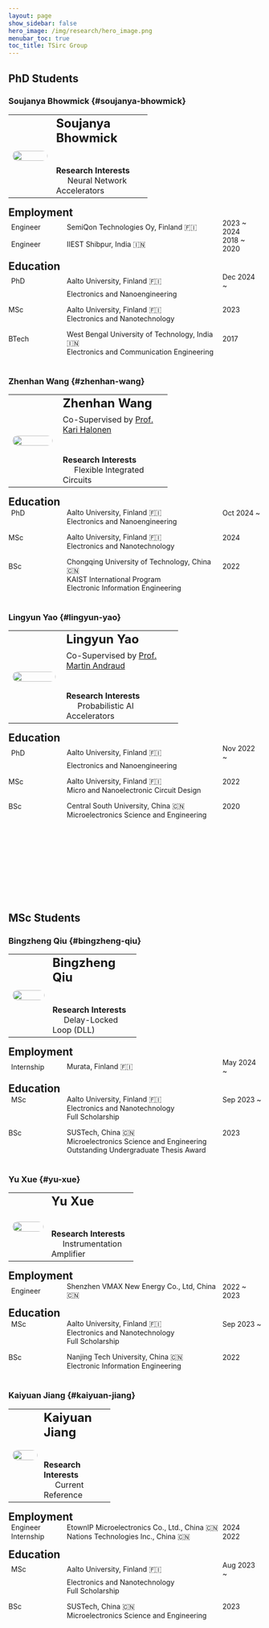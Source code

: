 ```yaml
---
layout: page
show_sidebar: false
hero_image: /img/research/hero_image.png
menubar_toc: true
toc_title: TSirc Group
---
```


<style type="text/css">
/* Table */
.skip {display: none;}
.tab-row {display: flex; margin:0; padding: 0;}
.tab-cell {flex: 1; padding: 0; border: none;}

/* TOC */
.contents {position: sticky; top: 10%;}
#soujanya-bhowmick {visibility: hidden; height: 0; overflow: hidden;}
#zhenhan-wang {visibility: hidden; height: 0; overflow: hidden;}
#lingyun-yao {visibility: hidden; height: 0; overflow: hidden;}
#bingzheng-qiu {visibility: hidden; height: 0; overflow: hidden;}
#yu-xue {visibility: hidden; height: 0; overflow: hidden;}
#kaiyuan-jiang {visibility: hidden; height: 0; overflow: hidden;}

/* Emoji */
@font-face {
  font-family: NotoColorEmojiLimited;
  unicode-range: U+1F1E6-1F1FF;
  src: url(https://raw.githack.com/googlefonts/noto-emoji/main/fonts/NotoColorEmoji.ttf);
}
.emoji {
  font-family: 'NotoColorEmojiLimited', -apple-system, BlinkMacSystemFont,
  'Segoe UI', Roboto, Helvetica, Arial, sans-serif, 'Apple Color Emoji',
  'Segoe UI Emoji', 'Segoe UI Symbol';
}
</style>
<script src="https://kit.fontawesome.com/46ff08c48c.js" crossorigin="anonymous"></script>
<link href="./../emoji.css" rel="stylesheet" type='text/css'>

<!-- --------- -->
<!-- Body Part -->
<!-- --------- -->

## PhD Students

### Soujanya Bhowmick {#soujanya-bhowmick}

<table class="tg">
<thead class="skip"><tr><th>.</th></tr></thead><tbody class='talk'>
  <tr><td class="tg-desc">
  <div class="tab-row" style="display: flex; align-items: center;">
    <div class="tab-cell" style="flex: 2;">
    <!-- First Tab -->
    <center><img src="./../img/group/Soujanya_Bhowmick.jpg" style='
      height: 200px;
      width: 100%;
      max-width: 200px;
      height: auto;
      border-radius: 10px;'>
    </center>
    </div>
    <div class="tab-cell" style="flex: 0.5;"></div>
    <div class="tab-cell" style="flex: 5;">
    <!-- Second Tab -->
      <div style="font-size: 1.5em; font-weight: bold;">Soujanya Bhowmick</div>
      <span style="display: block; height: 0.5em;"></span>
      <a href="https://www.linkedin.com/in/soujanya-bhowmick/" target="_blank"><i class="fa-brands fa-linkedin fa-xl"></i></a>
      <span style="display: block; height: 2em;"></span>
      <i class="fa-regular fa-lightbulb fa-xl"></i> <span style="font-weight: bold;">Research Interests</span>
      <br><span style="margin-right: 1.4em;"></span>Neural Network Accelerators
    </div>
  </div>
  </td></tr>
</tbody>
</table>

<div style="font-size: 1.5em; font-weight: bold;">Employment</div>
<span style="display: block;"></span>

<div class="tab-row" style="display: flex; align-items: center;">
  <div class="tab-cell" style="flex: 1.5;">
    <span style="margin-right: 0.2em;"></span><i class="fa-solid fa-user-tie"></i><span style="margin-right: 0.2em;"></span> Engineer</div>
  <div class="tab-cell" style="flex: 4;">SemiQon Technologies Oy, Finland <span class='emoji'>🇫🇮</span></div>
  <div class="tab-cell" style="flex: 1;">2023 ~ 2024</div>
</div>
<div class="tab-row" style="display: flex; align-items: center;">
  <div class="tab-cell" style="flex: 1.5;">
    <span style="margin-right: 0.2em;"></span><i class="fa-solid fa-user-tie"></i><span style="margin-right: 0.2em;"></span> Engineer</div>
  <div class="tab-cell" style="flex: 4;">IIEST Shibpur, India <span class='emoji'>🇮🇳</span></div>
  <div class="tab-cell" style="flex: 1;">2018 ~ 2020</div>
</div>

<span style="display: block;"></span>
<div style="font-size: 1.5em; font-weight: bold;">Education</div>
<span style="display: block;"></span>

<!-- PhD -->
<div class="tab-row" style="display: flex; align-items: center;">
  <div class="tab-cell" style="flex: 1.5;">
    <span style="margin-right: 0.2em;"></span><i class="fa-solid fa-user"></i><span style="margin-right: 0.2em;"></span> PhD
  </div>
  <div class="tab-cell" style="flex: 4;">Aalto University, Finland <span class='emoji'>🇫🇮</span></div>
  <div class="tab-cell" style="flex: 1;">Dec 2024 ~</div>
</div>
<div class="tab-row" style="display: flex; align-items: center;">
  <div class="tab-cell" style="flex: 1.5;"></div>
  <div class="tab-cell" style="flex: 5;">Electronics and Nanoengineering</div>
</div>

<span style="display: block;"></span>

<!-- MSc -->
<div class="tab-row" style="display: flex; align-items: center;">
  <div class="tab-cell" style="flex: 1.5;"><i class="fa-solid fa-graduation-cap"></i> MSc</div>
  <div class="tab-cell" style="flex: 4;">Aalto University, Finland <span class='emoji'>🇫🇮</span></div>
  <div class="tab-cell" style="flex: 1;">2023</div>
</div>
<div class="tab-row" style="display: flex; align-items: center;">
  <div class="tab-cell" style="flex: 1.5;"></div>
  <div class="tab-cell" style="flex: 5;">Electronics and Nanotechnology</div>
</div>

<span style="display: block;"></span>

<!-- BSc -->
<div class="tab-row" style="display: flex; align-items: center;">
  <div class="tab-cell" style="flex: 1.5;"><i class="fa-solid fa-graduation-cap"></i> BTech</div>
  <div class="tab-cell" style="flex: 4;">West Bengal University of Technology, India <span class='emoji'>🇮🇳</span></div>
  <div class="tab-cell" style="flex: 1;">2017</div>
</div>
<div class="tab-row" style="display: flex; align-items: center;">
  <div class="tab-cell" style="flex: 1.5;"></div>
  <div class="tab-cell" style="flex: 5;">Electronics and Communication Engineering</div>
</div>

<br>

### Zhenhan Wang {#zhenhan-wang}

<table class="tg">
<thead class="skip"><tr><th>.</th></tr></thead><tbody class='talk'>
  <tr><td class="tg-desc">
  <div class="tab-row" style="display: flex; align-items: center;">
    <div class="tab-cell" style="flex: 2;">
    <!-- First Tab -->
    <center><img src="./../img/group/Zhenhan_Wang.jpg" style='
      height: 200px;
      width: 100%;
      max-width: 200px;
      height: auto;
      border-radius: 10px;'>
    </center>
    </div>
    <div class="tab-cell" style="flex: 0.5;"></div>
    <div class="tab-cell" style="flex: 5;">
    <!-- Second Tab -->
      <div style="font-size: 1.5em; font-weight: bold;">Zhenhan Wang</div>
      <span style="display: block; height: 0.5em;"></span>
      Co-Supervised by <a href="https://www.aalto.fi/en/department-of-electronics-and-nanoengineering/kari-halonen-group" target="_blank">Prof. Kari Halonen</a>
      <span style="display: block; height: 0.5em;"></span>
      <a href="https://www.linkedin.com/in/zhenhan-wang-332837232/" target="_blank"><i class="fa-brands fa-linkedin fa-xl"></i></a>
      <span style="display: block; height: 2em;"></span>
      <i class="fa-regular fa-lightbulb fa-xl"></i> <span style="font-weight: bold;">Research Interests</span>
      <br><span style="margin-right: 1.4em;"></span>Flexible Integrated Circuits
    </div>
  </div>
  </td></tr>
</tbody>
</table>

<div style="font-size: 1.5em; font-weight: bold;">Education</div>
<span style="display: block;"></span>

<!-- PhD -->
<div class="tab-row" style="display: flex; align-items: center;">
  <div class="tab-cell" style="flex: 1.5;">
    <span style="margin-right: 0.2em;"></span><i class="fa-solid fa-user"></i><span style="margin-right: 0.2em;"></span> PhD
  </div>
  <div class="tab-cell" style="flex: 4;">Aalto University, Finland <span class='emoji'>🇫🇮</span></div>
  <div class="tab-cell" style="flex: 1;">Oct 2024 ~</div>
</div>
<div class="tab-row" style="display: flex; align-items: center;">
  <div class="tab-cell" style="flex: 1.5;"></div>
  <div class="tab-cell" style="flex: 5;">Electronics and Nanoengineering</div>
</div>

<span style="display: block;"></span>

<!-- MSc -->
<div class="tab-row" style="display: flex; align-items: center;">
  <div class="tab-cell" style="flex: 1.5;"><i class="fa-solid fa-graduation-cap"></i> MSc</div>
  <div class="tab-cell" style="flex: 4;">Aalto University, Finland <span class='emoji'>🇫🇮</span></div>
  <div class="tab-cell" style="flex: 1;">2024</div>
</div>
<div class="tab-row" style="display: flex; align-items: center;">
  <div class="tab-cell" style="flex: 1.5;"></div>
  <div class="tab-cell" style="flex: 5;">Electronics and Nanotechnology</div>
</div>

<span style="display: block;"></span>

<!-- BSc -->
<div class="tab-row" style="display: flex; align-items: center;">
  <div class="tab-cell" style="flex: 1.5;"><i class="fa-solid fa-graduation-cap"></i> BSc</div>
  <div class="tab-cell" style="flex: 4;">Chongqing University of Technology, China <span class='emoji'>🇨🇳</span></div>
  <div class="tab-cell" style="flex: 1;">2022</div>
</div>
<div class="tab-row" style="display: flex; align-items: center;">
  <div class="tab-cell" style="flex: 1.5;"></div>
  <div class="tab-cell" style="flex: 5;">KAIST International Program</div>
</div>
<div class="tab-row" style="display: flex; align-items: center;">
  <div class="tab-cell" style="flex: 1.5;"></div>
  <div class="tab-cell" style="flex: 5;">Electronic Information Engineering</div>
</div>

<br>

### Lingyun Yao {#lingyun-yao}

<table class="tg">
<thead class="skip"><tr><th>.</th></tr></thead><tbody class='talk'>
  <tr><td class="tg-desc">
  <div class="tab-row" style="display: flex; align-items: center;">
    <div class="tab-cell" style="flex: 2;">
    <!-- First Tab -->
    <center><img src="./../img/group/Lingyun_Yao.jpg" style='
      height: 200px;
      width: 100%;
      max-width: 200px;
      height: auto;
      border-radius: 10px;'>
    </center>
    </div>
    <div class="tab-cell" style="flex: 0.5;"></div>
    <div class="tab-cell" style="flex: 5;">
    <!-- Second Tab -->
      <div style="font-size: 1.5em; font-weight: bold;">Lingyun Yao</div>
      <span style="display: block; height: 0.5em;"></span>
      Co-Supervised by <a href="https://martinandraud.github.io" target="_blank">Prof. Martin Andraud</a>
      <span style="display: block; height: 0.5em;"></span>
      <a href="https://www.linkedin.com/in/lingyun-y-a4a38b200/" target="_blank"><i class="fa-brands fa-linkedin fa-xl"></i></a>
      <span style="display: block; height: 2em;"></span>
      <i class="fa-regular fa-lightbulb fa-xl"></i> <span style="font-weight: bold;">Research Interests</span>
      <br><span style="margin-right: 1.4em;"></span>Probabilistic AI Accelerators
    </div>
  </div>
  </td></tr>
</tbody>
</table>

<div style="font-size: 1.5em; font-weight: bold;">Education</div>
<span style="display: block;"></span>

<!-- PhD -->
<div class="tab-row" style="display: flex; align-items: center;">
  <div class="tab-cell" style="flex: 1.5;">
    <span style="margin-right: 0.2em;"></span><i class="fa-solid fa-user"></i><span style="margin-right: 0.2em;"></span> PhD
  </div>
  <div class="tab-cell" style="flex: 4;">Aalto University, Finland <span class='emoji'>🇫🇮</span></div>
  <div class="tab-cell" style="flex: 1;">Nov 2022 ~</div>
</div>
<div class="tab-row" style="display: flex; align-items: center;">
  <div class="tab-cell" style="flex: 1.5;"></div>
  <div class="tab-cell" style="flex: 5;">Electronics and Nanoengineering</div>
</div>

<span style="display: block;"></span>

<!-- MSc -->
<div class="tab-row" style="display: flex; align-items: center;">
  <div class="tab-cell" style="flex: 1.5;"><i class="fa-solid fa-graduation-cap"></i> MSc</div>
  <div class="tab-cell" style="flex: 4;">Aalto University, Finland <span class='emoji'>🇫🇮</span></div>
  <div class="tab-cell" style="flex: 1;">2022</div>
</div>
<div class="tab-row" style="display: flex; align-items: center;">
  <div class="tab-cell" style="flex: 1.5;"></div>
  <div class="tab-cell" style="flex: 5;">Micro and Nanoelectronic Circuit Design</div>
</div>

<span style="display: block;"></span>

<!-- BSc -->
<div class="tab-row" style="display: flex; align-items: center;">
  <div class="tab-cell" style="flex: 1.5;"><i class="fa-solid fa-graduation-cap"></i> BSc</div>
  <div class="tab-cell" style="flex: 4;">Central South University, China <span class='emoji'>🇨🇳</span></div>
  <div class="tab-cell" style="flex: 1;">2020</div>
</div>
<div class="tab-row" style="display: flex; align-items: center;">
  <div class="tab-cell" style="flex: 1.5;"></div>
  <div class="tab-cell" style="flex: 5;">Microelectronics Science and Engineering</div>
</div>


<span style="display: block; height: 10em;"></span>

## MSc Students

### Bingzheng Qiu {#bingzheng-qiu}

<table class="tg">
<thead class="skip"><tr><th>.</th></tr></thead><tbody class='talk'>
  <tr><td class="tg-desc">
  <div class="tab-row" style="display: flex; align-items: center;">
    <div class="tab-cell" style="flex: 2;">
    <!-- First Tab -->
    <center><img src="./../img/group/Bingzheng_Qiu.jpg" style='
      height: 200px;
      width: 100%;
      max-width: 200px;
      height: auto;
      border-radius: 10px;'>
    </center>
    </div>
    <div class="tab-cell" style="flex: 0.5;"></div>
    <div class="tab-cell" style="flex: 5;">
    <!-- Second Tab -->
      <div style="font-size: 1.5em; font-weight: bold;">Bingzheng Qiu</div>
      <span style="display: block; height: 0.5em;"></span>
      <a href="https://www.linkedin.com/in/bingzheng-qiu-6976a2253/" target="_blank"><i class="fa-brands fa-linkedin fa-xl"></i></a>
      <span style="display: block; height: 2em;"></span>
      <i class="fa-regular fa-lightbulb fa-xl"></i> <span style="font-weight: bold;">Research Interests</span>
      <br><span style="margin-right: 1.4em;"></span>Delay-Locked Loop (DLL)
    </div>
  </div>
  </td></tr>
</tbody>
</table>

<div style="font-size: 1.5em; font-weight: bold;">Employment</div>
<span style="display: block;"></span>

<!-- Internship -->
<div class="tab-row" style="display: flex; align-items: center;">
  <div class="tab-cell" style="flex: 1.5;">
    <span style="margin-right: 0.2em;"></span><i class="fa-solid fa-user-tie"></i><span style="margin-right: 0.2em;"></span> Internship</div>
  <div class="tab-cell" style="flex: 4;">Murata, Finland <span class='emoji'>🇫🇮</span></div>
  <div class="tab-cell" style="flex: 1;">May 2024 ~</div>
</div>

<span style="display: block;"></span>
<div style="font-size: 1.5em; font-weight: bold;">Education</div>
<span style="display: block;"></span>

<!-- MSc -->
<div class="tab-row" style="display: flex; align-items: center;">
  <div class="tab-cell" style="flex: 1.5;">
    <span style="margin-right: 0.2em;"></span><i class="fa-solid fa-user"></i><span style="margin-right: 0.2em;"></span> MSc
  </div>
  <div class="tab-cell" style="flex: 4;">Aalto University, Finland <span class='emoji'>🇫🇮</span></div>
  <div class="tab-cell" style="flex: 1;">Sep 2023 ~</div>
</div>
<div class="tab-row" style="display: flex; align-items: center;">
  <div class="tab-cell" style="flex: 1.5;"></div>
  <div class="tab-cell" style="flex: 5;">Electronics and Nanotechnology</div>
</div>
<div class="tab-row" style="display: flex; align-items: center;">
  <div class="tab-cell" style="flex: 1.5;"></div>
  <div class="tab-cell" style="flex: 5;">Full Scholarship</div>
</div>

<span style="display: block;"></span>

<!-- BSc -->
<div class="tab-row" style="display: flex; align-items: center;">
  <div class="tab-cell" style="flex: 1.5;"><i class="fa-solid fa-graduation-cap"></i> BSc</div>
  <div class="tab-cell" style="flex: 4;">SUSTech, China <span class='emoji'>🇨🇳</span></div>
  <div class="tab-cell" style="flex: 1;">2023</div>
</div>
<div class="tab-row" style="display: flex; align-items: center;">
  <div class="tab-cell" style="flex: 1.5;"></div>
  <div class="tab-cell" style="flex: 5;">Microelectronics Science and Engineering</div>
</div>
<div class="tab-row" style="display: flex; align-items: center;">
  <div class="tab-cell" style="flex: 1.5;"></div>
  <div class="tab-cell" style="flex: 5;">Outstanding Undergraduate Thesis Award</div>
</div>

<br>

### Yu Xue {#yu-xue}

<table class="tg">
<thead class="skip"><tr><th>.</th></tr></thead><tbody class='talk'>
  <tr><td class="tg-desc">
  <div class="tab-row" style="display: flex; align-items: center;">
    <div class="tab-cell" style="flex: 2;">
    <!-- First Tab -->
    <center><img src="./../img/group/Yu_Xue.jpeg" style='
      height: 200px;
      width: 100%;
      max-width: 200px;
      height: auto;
      border-radius: 10px;'>
    </center>
    </div>
    <div class="tab-cell" style="flex: 0.5;"></div>
    <div class="tab-cell" style="flex: 5;">
    <!-- Second Tab -->
      <div style="font-size: 1.5em; font-weight: bold;">Yu Xue</div>
      <span style="display: block; height: 0.5em;"></span>
      <a href="https://www.linkedin.com/in/宇-薛-5018712bb/" target="_blank"><i class="fa-brands fa-linkedin fa-xl"></i></a>
      <span style="display: block; height: 2em;"></span>
      <i class="fa-regular fa-lightbulb fa-xl"></i> <span style="font-weight: bold;">Research Interests</span>
      <br><span style="margin-right: 1.4em;"></span>Instrumentation Amplifier
    </div>
  </div>
  </td></tr>
</tbody>
</table>

<div style="font-size: 1.5em; font-weight: bold;">Employment</div>
<span style="display: block;"></span>

<!-- Aalto -->
<div class="tab-row" style="display: flex; align-items: center;">
  <div class="tab-cell" style="flex: 1.5;">
    <span style="margin-right: 0.2em;"></span><i class="fa-solid fa-user-tie"></i><span style="margin-right: 0.2em;"></span> Engineer</div>
  <div class="tab-cell" style="flex: 4;">Shenzhen VMAX New Energy Co., Ltd, China <span class='emoji'>🇨🇳</span></div>
  <div class="tab-cell" style="flex: 1;">2022 ~ 2023</div>
</div>

<span style="display: block;"></span>
<div style="font-size: 1.5em; font-weight: bold;">Education</div>
<span style="display: block;"></span>

<!-- MSc -->
<div class="tab-row" style="display: flex; align-items: center;">
  <div class="tab-cell" style="flex: 1.5;">
    <span style="margin-right: 0.2em;"></span><i class="fa-solid fa-user"></i><span style="margin-right: 0.2em;"></span> MSc</div>
  <div class="tab-cell" style="flex: 4;">Aalto University, Finland <span class='emoji'>🇫🇮</span></div>
  <div class="tab-cell" style="flex: 1;">Sep 2023 ~</div>
</div>
<div class="tab-row" style="display: flex; align-items: center;">
  <div class="tab-cell" style="flex: 1.5;"></div>
  <div class="tab-cell" style="flex: 5;">Electronics and Nanotechnology</div>
</div>
<div class="tab-row" style="display: flex; align-items: center;">
  <div class="tab-cell" style="flex: 1.5;"></div>
  <div class="tab-cell" style="flex: 5;">Full Scholarship</div>
</div>

<span style="display: block;"></span>

<!-- BSc -->
<div class="tab-row" style="display: flex; align-items: center;">
  <div class="tab-cell" style="flex: 1.5;"><i class="fa-solid fa-graduation-cap"></i> BSc</div>
  <div class="tab-cell" style="flex: 4;">Nanjing Tech University, China <span class='emoji'>🇨🇳</span></div>
  <div class="tab-cell" style="flex: 1;">2022</div>
</div>
<div class="tab-row" style="display: flex; align-items: center;">
  <div class="tab-cell" style="flex: 1.5;"></div>
  <div class="tab-cell" style="flex: 5;">Electronic Information Engineering</div>
</div>

<br>

### Kaiyuan Jiang {#kaiyuan-jiang}

<table class="tg">
<thead class="skip"><tr><th>.</th></tr></thead><tbody class='talk'>
  <tr><td class="tg-desc">
  <div class="tab-row" style="display: flex; align-items: center;">
    <div class="tab-cell" style="flex: 2;">
    <!-- First Tab -->
    <center><img src="./../img/group/Kaiyuan_Jiang.jpg" style='
      height: 200px;
      width: 100%;
      max-width: 200px;
      height: auto;
      border-radius: 10px;'>
    </center>
    </div>
    <div class="tab-cell" style="flex: 0.5;"></div>
    <div class="tab-cell" style="flex: 5;">
    <!-- Second Tab -->
      <div style="font-size: 1.5em; font-weight: bold;">Kaiyuan Jiang</div>
      <span style="display: block; height: 0.5em;"></span>
      <a href="https://www.linkedin.com/in/kaiyuan-jiang-55ba652a2/" target="_blank"><i class="fa-brands fa-linkedin fa-xl"></i></a>
      <span style="display: block; height: 2em;"></span>
      <i class="fa-regular fa-lightbulb fa-xl"></i> <span style="font-weight: bold;">Research Interests</span>
      <br><span style="margin-right: 1.4em;"></span>Current Reference
    </div>
  </div>
  </td></tr>
</tbody>
</table>

<div style="font-size: 1.5em; font-weight: bold;">Employment</div>
<span style="display: block;"></span>

<div class="tab-row" style="display: flex; align-items: center;">
  <div class="tab-cell" style="flex: 1.5;">
    <span style="margin-right: 0.2em;"></span><i class="fa-solid fa-user-tie"></i><span style="margin-right: 0.2em;"></span> Engineer</div>
  <div class="tab-cell" style="flex: 4;">EtownIP Microelectronics Co., Ltd., China <span class='emoji'>🇨🇳</span></div>
  <div class="tab-cell" style="flex: 1;">2024</div>
</div>
<div class="tab-row" style="display: flex; align-items: center;">
  <div class="tab-cell" style="flex: 1.5;">
    <span style="margin-right: 0.2em;"></span><i class="fa-solid fa-user-tie"></i><span style="margin-right: 0.2em;"></span> Internship</div>
  <div class="tab-cell" style="flex: 4;">Nations Technologies Inc., China <span class='emoji'>🇨🇳</span></div>
  <div class="tab-cell" style="flex: 1;">2022</div>
</div>

<span style="display: block;"></span>
<div style="font-size: 1.5em; font-weight: bold;">Education</div>
<span style="display: block;"></span>

<!-- MSc -->
<div class="tab-row" style="display: flex; align-items: center;">
  <div class="tab-cell" style="flex: 1.5;">
    <span style="margin-right: 0.2em;"></span><i class="fa-solid fa-user"></i><span style="margin-right: 0.2em;"></span> MSc</div>
  <div class="tab-cell" style="flex: 4;">Aalto University, Finland <span class='emoji'>🇫🇮</span></div>
  <div class="tab-cell" style="flex: 1;">Aug 2023 ~</div>
</div>
<div class="tab-row" style="display: flex; align-items: center;">
  <div class="tab-cell" style="flex: 1.5;"></div>
  <div class="tab-cell" style="flex: 5;">Electronics and Nanotechnology</div>
</div>
<div class="tab-row" style="display: flex; align-items: center;">
  <div class="tab-cell" style="flex: 1.5;"></div>
  <div class="tab-cell" style="flex: 5;">Full Scholarship</div>
</div>

<span style="display: block;"></span>

<!-- BSc -->
<div class="tab-row" style="display: flex; align-items: center;">
  <div class="tab-cell" style="flex: 1.5;"><i class="fa-solid fa-graduation-cap"></i> BSc</div>
  <div class="tab-cell" style="flex: 4;">SUSTech, China <span class='emoji'>🇨🇳</span></div>
  <div class="tab-cell" style="flex: 1;">2023</div>
</div>
<div class="tab-row" style="display: flex; align-items: center;">
  <div class="tab-cell" style="flex: 1.5;"></div>
  <div class="tab-cell" style="flex: 5;">Microelectronics Science and Engineering</div>
</div>
